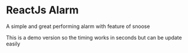 
# ReactJs Alarm

A simple and great performing alarm with feature of snoose

This is a demo version so the timing works in seconds but can be update easily
 
